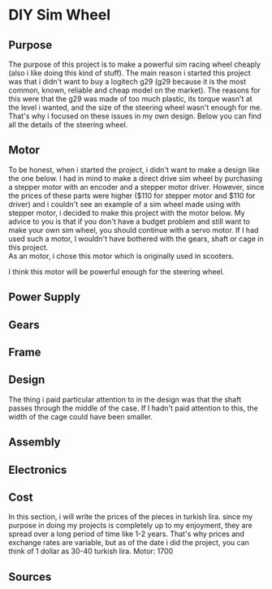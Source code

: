 # DIY Sim Wheel
## Purpose
The purpose of this project is to make a powerful sim racing wheel cheaply (also i like doing this kind of stuff). The main reason i started this project was that i didn't want to buy a logitech g29 (g29 because it is the most common, known, reliable and cheap model on the market). The reasons for this were that the g29 was made of too much plastic, its torque wasn't at the level i wanted, and the size of the steering wheel wasn't enough for me. That's why i focused on these issues in my own design. Below you can find all the details of the steering wheel.
## Motor
To be honest, when i started the project, i didn't want to make a design like the one below. I had in mind to make a direct drive sim wheel by purchasing a stepper motor with an encoder and a stepper motor driver. However, since the prices of these parts were higher ($110 for stepper motor and $110 for driver) and i couldn't see an example of a sim wheel made using with stepper motor, i decided to make this project with the motor below. My advice to you is that if you don't have a budget problem and still want to make your own sim wheel, you should continue with a servo motor. If I had used such a motor, I wouldn't have bothered with the gears, shaft or cage in this project.  
As an motor, i chose this motor which is originally used in scooters.

I think this motor will be powerful enough for the steering wheel.
## Power Supply

## Gears

## Frame

## Design
The thing i paid particular attention to in the design was that the shaft passes through the middle of the case. If I hadn't paid attention to this, the width of the cage could have been smaller.
## Assembly

## Electronics

## Cost
In this section, i will write the prices of the pieces in turkish lira. since my purpose in doing my projects is completely up to my enjoyment, they are spread over a long period of time like 1-2 years. That's why prices and exchange rates are variable, but as of the date i did the project, you can think of 1 dollar as 30-40 turkish lira.
Motor: 1700
## Sources

